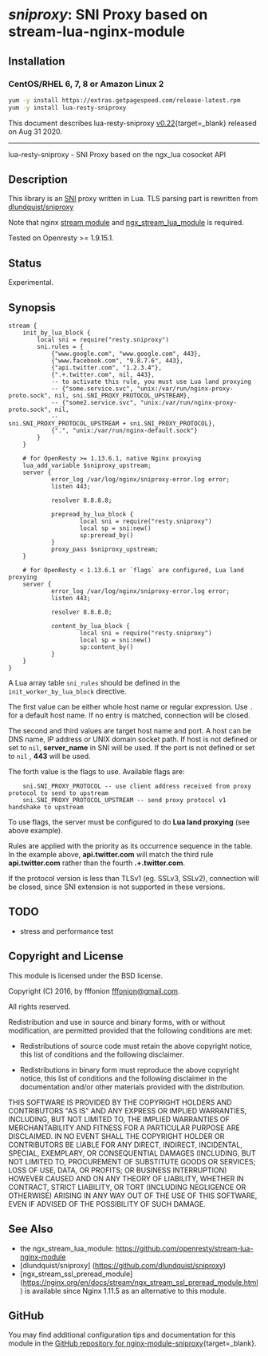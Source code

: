 # _sniproxy_: SNI Proxy based on stream-lua-nginx-module


## Installation

### CentOS/RHEL 6, 7, 8 or Amazon Linux 2

```bash
yum -y install https://extras.getpagespeed.com/release-latest.rpm
yum -y install lua-resty-sniproxy
```



This document describes lua-resty-sniproxy [v0.22](https://github.com/fffonion/lua-resty-sniproxy/releases/tag/0.22){target=_blank} 
released on Aug 31 2020.
    
<hr />

lua-resty-sniproxy - SNI Proxy based on the ngx_lua cosocket API

## Description

This library is an [SNI](https://en.wikipedia.org/wiki/Server_Name_Indication) proxy written in Lua. TLS parsing part is rewritten from [dlundquist/sniproxy](https://github.com/dlundquist/sniproxy)

Note that nginx [stream module](https://nginx.org/en/docs/stream/ngx_stream_core_module.html) and [ngx_stream_lua_module](https://github.com/openresty/stream-lua-nginx-module) is required.

Tested on Openresty >= 1.9.15.1.

## Status

Experimental.

## Synopsis


```
stream {
    init_by_lua_block {
        local sni = require("resty.sniproxy")
        sni.rules = { 
            {"www.google.com", "www.google.com", 443},
            {"www.facebook.com", "9.8.7.6", 443},
            {"api.twitter.com", "1.2.3.4"},
            {".+.twitter.com", nil, 443},
            -- to activate this rule, you must use Lua land proxying
            -- {"some.service.svc", "unix:/var/run/nginx-proxy-proto.sock", nil, sni.SNI_PROXY_PROTOCOL_UPSTREAM},
            -- {"some2.service.svc", "unix:/var/run/nginx-proxy-proto.sock", nil,
            --                            sni.SNI_PROXY_PROTOCOL_UPSTREAM + sni.SNI_PROXY_PROTOCOL},
            {".", "unix:/var/run/nginx-default.sock"}
        }   
    }

    # for OpenResty >= 1.13.6.1, native Nginx proxying
    lua_add_variable $sniproxy_upstream;
    server {
            error_log /var/log/nginx/sniproxy-error.log error;
            listen 443;

            resolver 8.8.8.8;

            prepread_by_lua_block {
                    local sni = require("resty.sniproxy")
                    local sp = sni:new()
                    sp:preread_by()
            }
            proxy_pass $sniproxy_upstream;
    }

    # for OpenResty < 1.13.6.1 or `flags` are configured, Lua land proxying
    server {
            error_log /var/log/nginx/sniproxy-error.log error;
            listen 443;

            resolver 8.8.8.8;

            content_by_lua_block {
                    local sni = require("resty.sniproxy")
                    local sp = sni:new()
                    sp:content_by()
            }
    }
}
```

A Lua array table `sni_rules` should be defined in the `init_worker_by_lua_block` directive.

The first value can be either whole host name or regular expression. Use `.` for a default host name. If no entry is matched, connection will be closed.

The second and third values are target host name and port. A host can be DNS name, IP address or UNIX domain socket path. If host is not defined or set to `nil`, **server_name** in SNI will be used. If the port is not defined or set to `nil` , **443** will be used.

The forth value is the flags to use. Available flags are:


        sni.SNI_PROXY_PROTOCOL -- use client address received from proxy protocol to send to upstream
        sni.SNI_PROXY_PROTOCOL_UPSTREAM -- send proxy protocol v1 handshake to upstream


To use flags, the server must be configured to do **Lua land proxying** (see above example).


Rules are applied with the priority as its occurrence sequence in the table. In the example above, **api.twitter.com** will match the third rule **api.twitter.com** rather than the fourth **.+.twitter.com**.

If the protocol version is less than TLSv1 (eg. SSLv3, SSLv2), connection will be closed, since SNI extension is not supported in these versions.


## TODO

- stress and performance test


## Copyright and License

This module is licensed under the BSD license.

Copyright (C) 2016, by fffonion <fffonion@gmail.com>.

All rights reserved.

Redistribution and use in source and binary forms, with or without modification, are permitted provided that the following conditions are met:

* Redistributions of source code must retain the above copyright notice, this list of conditions and the following disclaimer.

* Redistributions in binary form must reproduce the above copyright notice, this list of conditions and the following disclaimer in the documentation and/or other materials provided with the distribution.

THIS SOFTWARE IS PROVIDED BY THE COPYRIGHT HOLDERS AND CONTRIBUTORS "AS IS" AND ANY EXPRESS OR IMPLIED WARRANTIES, INCLUDING, BUT NOT LIMITED TO, THE IMPLIED WARRANTIES OF MERCHANTABILITY AND FITNESS FOR A PARTICULAR PURPOSE ARE DISCLAIMED. IN NO EVENT SHALL THE COPYRIGHT HOLDER OR CONTRIBUTORS BE LIABLE FOR ANY DIRECT, INDIRECT, INCIDENTAL, SPECIAL, EXEMPLARY, OR CONSEQUENTIAL DAMAGES (INCLUDING, BUT NOT LIMITED TO, PROCUREMENT OF SUBSTITUTE GOODS OR SERVICES; LOSS OF USE, DATA, OR PROFITS; OR BUSINESS INTERRUPTION) HOWEVER CAUSED AND ON ANY THEORY OF LIABILITY, WHETHER IN CONTRACT, STRICT LIABILITY, OR TORT (INCLUDING NEGLIGENCE OR OTHERWISE) ARISING IN ANY WAY OUT OF THE USE OF THIS SOFTWARE, EVEN IF ADVISED OF THE POSSIBILITY OF SUCH DAMAGE.

## See Also
* the ngx_stream_lua_module: https://github.com/openresty/stream-lua-nginx-module
* [dlundquist/sniproxy] (https://github.com/dlundquist/sniproxy)
* [ngx_stream_ssl_preread_module] (https://nginx.org/en/docs/stream/ngx_stream_ssl_preread_module.html) is available since Nginx 1.11.5 as an alternative to this module.


## GitHub

You may find additional configuration tips and documentation for this module in the [GitHub repository for 
nginx-module-sniproxy](https://github.com/fffonion/lua-resty-sniproxy){target=_blank}.